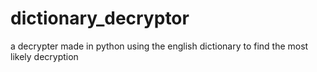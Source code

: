 # dictionary_decryptor
a decrypter made in python using the english dictionary to find the most likely decryption
